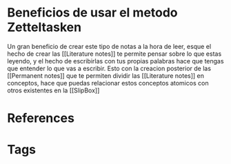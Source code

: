 # Beneficios de usar el metodo Zetteltasken
Un gran beneficio de crear este tipo de notas a la hora de leer, esque el hecho de crear las [[Literature notes]] te permite pensar sobre lo que estas leyendo, y el hecho de escribirlas con tus propias palabras hace que tengas que entender lo que vas a escribir.
Esto con la creacion posterior de las [[Permanent notes]] que te permiten dividir las [[Literature notes]] en conceptos, hace que puedas relacionar estos conceptos atomicos con otros existentes en la [[SlipBox]]

# References



# Tags